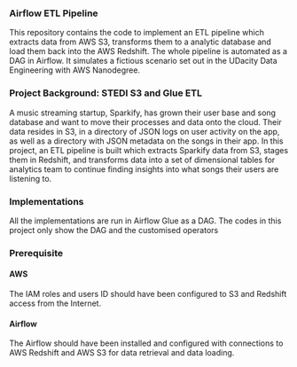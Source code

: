 ### Airflow ETL Pipeline 
This repository contains the code to implement an ETL pipeline which extracts data from AWS S3, transforms them to a analytic database and load them back into the AWS Redshift. The whole pipeline is automated as a DAG in Airflow. It simulates a fictious scenario set out in the UDacity Data Engineering with AWS Nanodegree. 

### Project Background: STEDI S3 and Glue ETL
A music streaming startup, Sparkify, has grown their user base and song database and want to move their processes and data onto the cloud. Their data resides in S3, in a directory of JSON logs on user activity on the app, as well as a directory with JSON metadata on the songs in their app. In this project, an ETL pipeline is built which extracts Sparkify data from S3, stages them in Redshift, and transforms data into a set of dimensional tables for analytics team to continue finding insights into what songs their users are listening to.

### Implementations
All the implementations are run in Airflow Glue as a DAG. The codes in this project only show the DAG and the customised operators

### Prerequisite
#### AWS
The IAM roles and users ID should have been configured to S3 and Redshift access from the Internet. 

#### Airflow
The Airflow should have been installed and configured with connections to AWS Redshift and AWS S3 for data retrieval and data loading.
